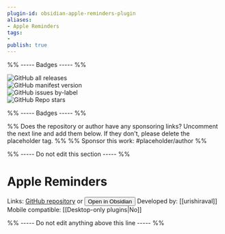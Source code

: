 ```yaml
---
plugin-id: obsidian-apple-reminders-plugin
aliases:
- Apple Reminders
tags: 
- 
publish: true
---
```


%% ----- Badges ----- %%

![GitHub all releases](https://img.shields.io/github/downloads/urishiraval/obsidian-apple-reminders-plugin/total?color=573E7A&logo=github&style=for-the-badge)   
![GitHub manifest version](https://img.shields.io/github/manifest-json/v/urishiraval/obsidian-apple-reminders-plugin?color=573E7A&logo=github&style=for-the-badge)   
![GitHub issues by-label](https://img.shields.io/github/issues/urishiraval/obsidian-apple-reminders-plugin/help%20wanted?color=573E7A&logo=github&style=for-the-badge)   
![GitHub Repo stars](https://img.shields.io/github/stars/urishiraval/obsidian-apple-reminders-plugin?color=573E7A&logo=github&style=for-the-badge)

%% ----- Badges ----- %%

%% Does the repository or author have any sponsoring links? Uncomment the next line and add them below. If they don't, please delete the placeholder tag. %%
%% Sponsor this work: #placeholder/author %%

%% ----- Do not edit this section ----- %%

# Apple Reminders

Links: [GitHub repository](https://github.com/urishiraval/obsidian-apple-reminders-plugin) or [<button id=HH>Open in Obsidian</button>](obsidian://goto-plugin?id=obsidian-apple-reminders-plugin)
Developed by: [[urishiraval]]
Mobile compatible: [[Desktop-only plugins|No]]



%% ----- Do not edit anything above this line ----- %% 
